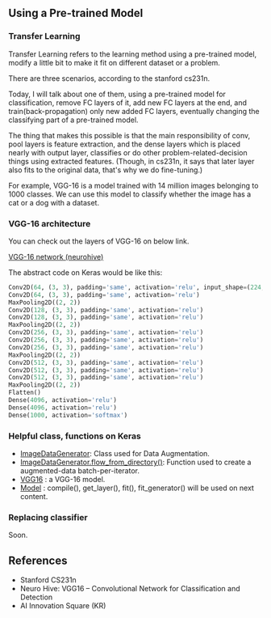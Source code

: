 ## Using a Pre-trained Model

### Transfer Learning

Transfer Learning refers to the learning method using a pre-trained model, modify 
a little bit to make it fit on different dataset or a problem.

There are three scenarios, according to the stanford cs231n.

Today, I will talk about one of them, using a pre-trained model for classification,
remove FC layers of it, add new FC layers at the end,
and train(back-propagation) only new added FC layers,
eventually changing the classifying part of a pre-trained model.

The thing that makes this possible is that the main responsibility of conv, pool layers
is feature extraction, and the dense layers which is placed nearly with output layer,
classifies or do other problem-related-decision things using extracted features.
(Though, in cs231n, it says that later layer also fits to the original data, that's why we do fine-tuning.)

For example, VGG-16 is a model trained with 14 million images belonging to 1000 classes.
We can use this model to classify whether the image has a cat or a dog with a dataset.

### VGG-16 architecture

You can check out the layers of VGG-16 on below link.

[VGG-16 network (neurohive)](https://neurohive.io/en/popular-networks/vgg16/)

The abstract code on Keras would be like this:

```python
Conv2D(64, (3, 3), padding='same', activation='relu', input_shape=(224, 224, 3))
Conv2D(64, (3, 3), padding='same', activation='relu')
MaxPooling2D((2, 2))
Conv2D(128, (3, 3), padding='same', activation='relu')
Conv2D(128, (3, 3), padding='same', activation='relu')
MaxPooling2D((2, 2))
Conv2D(256, (3, 3), padding='same', activation='relu')
Conv2D(256, (3, 3), padding='same', activation='relu')
Conv2D(256, (3, 3), padding='same', activation='relu')
MaxPooling2D((2, 2))
Conv2D(512, (3, 3), padding='same', activation='relu')
Conv2D(512, (3, 3), padding='same', activation='relu')
Conv2D(512, (3, 3), padding='same', activation='relu')
MaxPooling2D((2, 2))
Flatten()
Dense(4096, activation='relu')
Dense(4096, activation='relu')
Dense(1000, activation='softmax')
```

### Helpful class, functions on Keras

- [ImageDataGenerator](https://keras.io/api/preprocessing/image/#imagedatagenerator-class):
Class used for Data Augmentation.
- [ImageDataGenerator.flow_from_directory()](https://keras.io/api/preprocessing/image/#flowfromdirectory-method):
Function used to create a augmented-data batch-per-iterator. 
- [VGG16](https://keras.io/api/applications/vgg/#vgg16-and-vgg19)
: a VGG-16 model.
- [Model](https://keras.io/api/models/model/)
: compile(), get_layer(), fit(), fit_generator() will be used on next content.

### Replacing classifier

Soon.

## References

- Stanford CS231n
- Neuro Hive: VGG16 – Convolutional Network for Classification and Detection 
- AI Innovation Square (KR)
